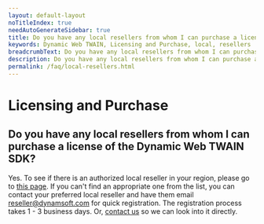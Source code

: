 ```yaml
---
layout: default-layout
noTitleIndex: true
needAutoGenerateSidebar: true
title: Do you have any local resellers from whom I can purchase a license of the Dynamic Web TWAIN SDK?
keywords: Dynamic Web TWAIN, Licensing and Purchase, local, resellers
breadcrumbText: Do you have any local resellers from whom I can purchase a license of the Dynamic Web TWAIN SDK?
description: Do you have any local resellers from whom I can purchase a license of the Dynamic Web TWAIN SDK?
permalink: /faq/local-resellers.html
---
```


# Licensing and Purchase

## Do you have any local resellers from whom I can purchase a license of the Dynamic Web TWAIN SDK?

Yes. To see if there is an authorized local reseller in your region, please go to <a href="https://www.dynamsoft.com/partner/resellers/" target="_blank">this page</a>. If you can't find an appropriate one from the list, you can contact your preferred local reseller and have them email reseller@dynamsoft.com for quick registration. The registration process takes 1 - 3 business days. Or, <a href="https://www.dynamsoft.com/company/contact/" target="_blank">contact us</a> so we can look into it directly.
